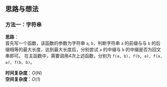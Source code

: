 ## 思路与想法
### 方法一：字符串
**思路**：  
首先写一个函数，该函数的参数为字符串 `a`, `b`，判断字符串 `a` 的前缀与与 `b` 的后缀相等的最大长度，达到最大长度后，分别尝试 `a` 的中缀与 `b` 的中缀是否为回文串即可。
在主函数中，需要调用4次上述函数，分别为 `f(a, b), f(b, a), f(a, a), f(b, b)`。


**时间复杂度**：*O*(*N*)  
**空间复杂度**：*O*(*1*)

